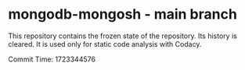 # mongodb-mongosh - main branch

This repository contains the frozen state of the repository.
Its history is cleared. It is used only for static code
analysis with Codacy.

Commit Time: 1723344576